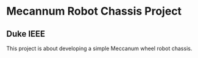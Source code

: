 # Mecannum Robot Chassis Project
## Duke IEEE
This project is about developing a simple Meccanum wheel robot chassis.
